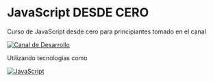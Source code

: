 
# JavaScript DESDE CERO

Curso de JavaScript desde cero para principiantes tomado en el canal

[![Canal de Desarrollo](https://img.shields.io/badge/Canal_de_Desarrollo-@mouredev-red?style=for-the-badge&logo=youtube)](https://www.youtube.com/@mouredev)

Utilizando tecnologias como 

[![JavaScript](https://img.shields.io/badge/-JavaScript-F7DF1E?style=for-the-badge&logo=javascript&logoColor=black)](https://developer.mozilla.org/es/docs/Web/JavaScript)
